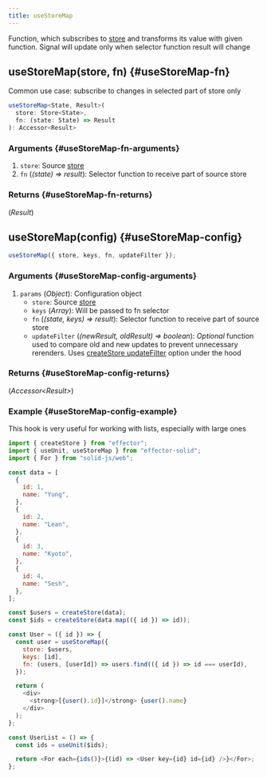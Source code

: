 ```yaml
---
title: useStoreMap
---
```


Function, which subscribes to [store](/api/effector/Store.md) and transforms its value with given function. Signal will update only when selector function result will change

## useStoreMap(store, fn) {#useStoreMap-fn}

Common use case: subscribe to changes in selected part of store only

```ts
useStoreMap<State, Result>(
  store: Store<State>,
  fn: (state: State) => Result
): Accessor<Result>
```

### Arguments {#useStoreMap-fn-arguments}

1. `store`: Source [store](/api/effector/Store.md)
2. `fn` (_(state) => result_): Selector function to receive part of source store

### Returns {#useStoreMap-fn-returns}

(_Result_)

## useStoreMap(config) {#useStoreMap-config}

```ts
useStoreMap({ store, keys, fn, updateFilter });
```

### Arguments {#useStoreMap-config-arguments}

1. `params` (_Object_): Configuration object
   - `store`: Source [store](/api/effector/Store.md)
   - `keys` (_Array_): Will be passed to fn selector
   - `fn` (_(state, keys) => result_): Selector function to receive part of source store
   - `updateFilter` (_(newResult, oldResult) => boolean_): _Optional_ function used to compare old and new updates to prevent unnecessary rerenders. Uses [createStore updateFilter](/api/effector/createStore.md) option under the hood

### Returns {#useStoreMap-config-returns}

(_Accessor<Result\>_)

### Example {#useStoreMap-config-example}

This hook is very useful for working with lists, especially with large ones

```js
import { createStore } from "effector";
import { useUnit, useStoreMap } from "effector-solid";
import { For } from "solid-js/web";

const data = [
  {
    id: 1,
    name: "Yung",
  },
  {
    id: 2,
    name: "Lean",
  },
  {
    id: 3,
    name: "Kyoto",
  },
  {
    id: 4,
    name: "Sesh",
  },
];

const $users = createStore(data);
const $ids = createStore(data.map(({ id }) => id));

const User = ({ id }) => {
  const user = useStoreMap({
    store: $users,
    keys: [id],
    fn: (users, [userId]) => users.find(({ id }) => id === userId),
  });

  return (
    <div>
      <strong>[{user().id}]</strong> {user().name}
    </div>
  );
};

const UserList = () => {
  const ids = useUnit($ids);

  return <For each={ids()}>{(id) => <User key={id} id={id} />}</For>;
};
```
